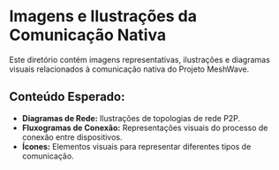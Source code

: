 
# Imagens e Ilustrações da Comunicação Nativa

Este diretório contém imagens representativas, ilustrações e diagramas visuais relacionados à comunicação nativa do Projeto MeshWave.

## Conteúdo Esperado:

*   **Diagramas de Rede:** Ilustrações de topologias de rede P2P.
*   **Fluxogramas de Conexão:** Representações visuais do processo de conexão entre dispositivos.
*   **Ícones:** Elementos visuais para representar diferentes tipos de comunicação.


